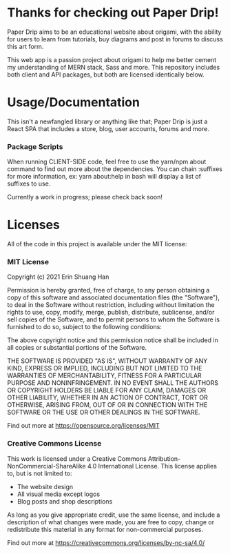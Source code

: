 # Thanks for checking out Paper Drip!

Paper Drip aims to be an educational website about origami, with the ability
for users to learn from tutorials, buy diagrams and post in forums to discuss
this art form.

This web app is a passion project about origami to help me better cement my
understanding of MERN stack, Sass and more. This repository includes both
client and API packages, but both are licensed identically below.

# Usage/Documentation

This isn't a newfangled library or anything like that; Paper Drip is just a 
React SPA that includes a store, blog, user accounts, forums and more.

### Package Scripts

When running CLIENT-SIDE code, feel free to use the yarn/npm about command
to find out more about the dependencies. You can chain :suffixes for more
information, ex: yarn about:help in bash will display a list of suffixes to use.

Currently a work in progress; please check back soon!

# Licenses

All of the code in this project is available under the MIT license:

### MIT License

Copyright (c) 2021 Erin Shuang Han

Permission is hereby granted, free of charge, to any person obtaining a copy
of this software and associated documentation files (the "Software"), to deal
in the Software without restriction, including without limitation the rights
to use, copy, modify, merge, publish, distribute, sublicense, and/or sell
copies of the Software, and to permit persons to whom the Software is
furnished to do so, subject to the following conditions:

The above copyright notice and this permission notice shall be included in all
copies or substantial portions of the Software.

THE SOFTWARE IS PROVIDED "AS IS", WITHOUT WARRANTY OF ANY KIND, EXPRESS OR
IMPLIED, INCLUDING BUT NOT LIMITED TO THE WARRANTIES OF MERCHANTABILITY,
FITNESS FOR A PARTICULAR PURPOSE AND NONINFRINGEMENT. IN NO EVENT SHALL THE
AUTHORS OR COPYRIGHT HOLDERS BE LIABLE FOR ANY CLAIM, DAMAGES OR OTHER
LIABILITY, WHETHER IN AN ACTION OF CONTRACT, TORT OR OTHERWISE, ARISING FROM,
OUT OF OR IN CONNECTION WITH THE SOFTWARE OR THE USE OR OTHER DEALINGS IN THE
SOFTWARE.

Find out more at https://opensource.org/licenses/MIT

### Creative Commons License

This work is licensed under a Creative Commons 
Attribution-NonCommercial-ShareAlike 4.0 International License. This license
applies to, but is not limited to:

- The website design
- All visual media except logos
- Blog posts and shop descriptions

As long as you give appropriate credit, use the same license, and include
a description of what changes were made, you are free to copy, change or
redistribute this material in any format for non-commercial purposes.

Find out more at https://creativecommons.org/licenses/by-nc-sa/4.0/